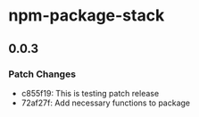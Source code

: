 # npm-package-stack

## 0.0.3

### Patch Changes

- c855f19: This is testing patch release
- 72af27f: Add necessary functions to package
